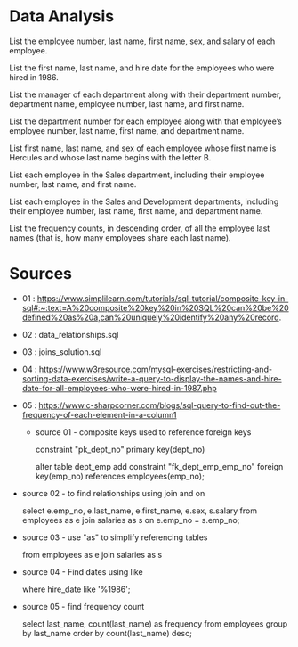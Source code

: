 
# Data Analysis #
List the employee number, last name, first name, sex, and salary of each employee.

List the first name, last name, and hire date for the employees who were hired in 1986.

List the manager of each department along with their department number, department name, employee number, last name, and first name.

List the department number for each employee along with that employee’s employee number, last name, first name, and department name.

List first name, last name, and sex of each employee whose first name is Hercules and whose last name begins with the letter B.

List each employee in the Sales department, including their employee number, last name, and first name.

List each employee in the Sales and Development departments, including their employee number, last name, first name, and department name.

List the frequency counts, in descending order, of all the employee last names (that is, how many employees share each last name).


# Sources #

* 01 : https://www.simplilearn.com/tutorials/sql-tutorial/composite-key-in-sql#:~:text=A%20composite%20key%20in%20SQL%20can%20be%20defined%20as%20a,can%20uniquely%20identify%20any%20record.  
* 02 : data_relationships.sql
* 03 : joins_solution.sql
* 04 : https://www.w3resource.com/mysql-exercises/restricting-and-sorting-data-exercises/write-a-query-to-display-the-names-and-hire-date-for-all-employees-who-were-hired-in-1987.php
* 05 : https://www.c-sharpcorner.com/blogs/sql-query-to-find-out-the-frequency-of-each-element-in-a-column1

  * source 01 - composite keys used to reference foreign keys
    
    constraint "pk_dept_no" primary key(dept_no)

    alter table dept_emp
	    add constraint "fk_dept_emp_emp_no" foreign key(emp_no)
	    references employees(emp_no);
    
 * source 02 - to find relationships using join and on

    select e.emp_no, e.last_name, e.first_name, e.sex, s.salary
    from employees as e
    join salaries as s
    on e.emp_no = s.emp_no;

 * source 03 - use "as" to simplify referencing tables

    from employees as e
    join salaries as s

 * source 04 - Find dates using like

    where hire_date like '%1986';

 * source 05 - find frequency count

    select last_name, count(last_name) as frequency
    from employees
    group by last_name
    order by count(last_name) desc;
